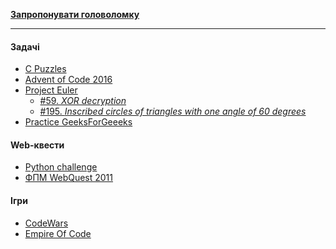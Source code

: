 [__Запропонувати головоломку__][propose]

---

#### Задачі

* [C Puzzles](http://www.gowrikumar.com/c/index.php)
* [Advent of Code 2016](http://adventofcode.com/2016/)
* [Project Euler](https://projecteuler.net)
    * [#59. _XOR decryption_](https://projecteuler.net/problem=59)
    * [#195. _Inscribed circles of triangles with one angle of 60 degrees_](https://projecteuler.net/problem=195)
* [Practice GeeksForGeeeks](http://practice.geeksforgeeks.org/tags.php)
    
#### Web-квести

* [Python challenge](http://www.pythonchallenge.com/)
* [ФПМ WebQuest 2011](http://studrada.fpm.kpi.ua/quest/)

#### Ігри

* [CodeWars](https://www.codewars.com/)
* [Empire Of Code](https://empireofcode.com/)

[propose]: https://docs.google.com/forms/d/e/1FAIpQLScomZPU9cEFw4Es3KOyTl3qeVoQUoGJGD5vR_SIkKbYOVwsUg/viewform?usp=sf_link
